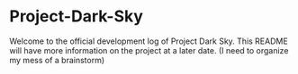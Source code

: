 # Project-Dark-Sky

Welcome to the official development log of Project Dark Sky. This README will have more information on the project at a later date. (I need to organize my mess of a brainstorm)
